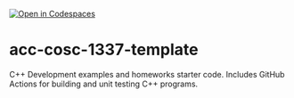[![Open in Codespaces](https://classroom.github.com/assets/launch-codespace-f4981d0f882b2a3f0472912d15f9806d57e124e0fc890972558857b51b24a6f9.svg)](https://classroom.github.com/open-in-codespaces?assignment_repo_id=9844126)
# acc-cosc-1337-template
C++ Development examples and homeworks starter code.  Includes GitHub Actions for building and unit testing C++ programs.
